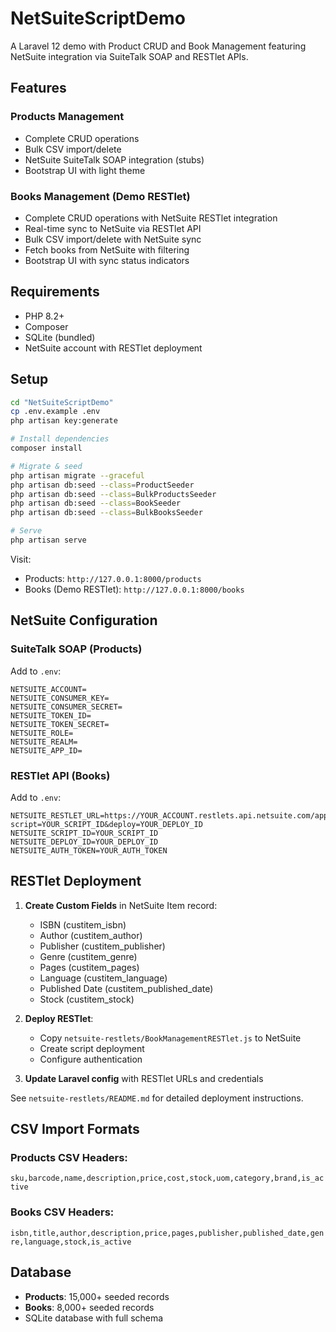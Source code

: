 # NetSuiteScriptDemo

A Laravel 12 demo with Product CRUD and Book Management featuring NetSuite integration via SuiteTalk SOAP and RESTlet APIs.

## Features

### Products Management
- Complete CRUD operations
- Bulk CSV import/delete
- NetSuite SuiteTalk SOAP integration (stubs)
- Bootstrap UI with light theme

### Books Management (Demo RESTlet)
- Complete CRUD operations with NetSuite RESTlet integration
- Real-time sync to NetSuite via RESTlet API
- Bulk CSV import/delete with NetSuite sync
- Fetch books from NetSuite with filtering
- Bootstrap UI with sync status indicators

## Requirements
- PHP 8.2+
- Composer
- SQLite (bundled)
- NetSuite account with RESTlet deployment

## Setup
```bash
cd "NetSuiteScriptDemo"
cp .env.example .env
php artisan key:generate

# Install dependencies
composer install

# Migrate & seed
php artisan migrate --graceful
php artisan db:seed --class=ProductSeeder
php artisan db:seed --class=BulkProductsSeeder
php artisan db:seed --class=BookSeeder
php artisan db:seed --class=BulkBooksSeeder

# Serve
php artisan serve
```

Visit: 
- Products: `http://127.0.0.1:8000/products`
- Books (Demo RESTlet): `http://127.0.0.1:8000/books`

## NetSuite Configuration

### SuiteTalk SOAP (Products)
Add to `.env`:
```
NETSUITE_ACCOUNT=
NETSUITE_CONSUMER_KEY=
NETSUITE_CONSUMER_SECRET=
NETSUITE_TOKEN_ID=
NETSUITE_TOKEN_SECRET=
NETSUITE_ROLE=
NETSUITE_REALM=
NETSUITE_APP_ID=
```

### RESTlet API (Books)
Add to `.env`:
```
NETSUITE_RESTLET_URL=https://YOUR_ACCOUNT.restlets.api.netsuite.com/app/site/hosting/restlet.nl?script=YOUR_SCRIPT_ID&deploy=YOUR_DEPLOY_ID
NETSUITE_SCRIPT_ID=YOUR_SCRIPT_ID
NETSUITE_DEPLOY_ID=YOUR_DEPLOY_ID
NETSUITE_AUTH_TOKEN=YOUR_AUTH_TOKEN
```

## RESTlet Deployment

1. **Create Custom Fields** in NetSuite Item record:
   - ISBN (custitem_isbn)
   - Author (custitem_author)
   - Publisher (custitem_publisher)
   - Genre (custitem_genre)
   - Pages (custitem_pages)
   - Language (custitem_language)
   - Published Date (custitem_published_date)
   - Stock (custitem_stock)

2. **Deploy RESTlet**:
   - Copy `netsuite-restlets/BookManagementRESTlet.js` to NetSuite
   - Create script deployment
   - Configure authentication

3. **Update Laravel config** with RESTlet URLs and credentials

See `netsuite-restlets/README.md` for detailed deployment instructions.

## CSV Import Formats

### Products CSV Headers:
`sku,barcode,name,description,price,cost,stock,uom,category,brand,is_active`

### Books CSV Headers:
`isbn,title,author,description,price,pages,publisher,published_date,genre,language,stock,is_active`

## Database
- **Products**: 15,000+ seeded records
- **Books**: 8,000+ seeded records
- SQLite database with full schema
